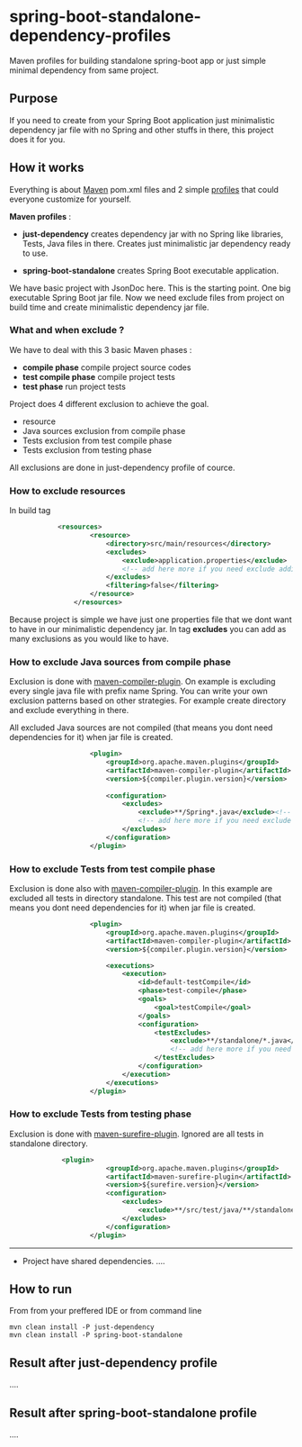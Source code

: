 # spring-boot-standalone-dependency-profiles
Maven profiles for building standalone spring-boot app or just simple minimal dependency from same project.


## Purpose
If you need to create from your Spring Boot application just minimalistic dependency jar file
with no Spring and other stuffs in there, this project does it for you.

## How it works

Everything is about [Maven](https://maven.apache.org/) pom.xml files and 2 simple [profiles](http://maven.apache.org/guides/introduction/introduction-to-profiles.html) that could everyone customize for yourself.


**Maven profiles** :

- **just-dependency** creates dependency jar with no Spring like libraries, Tests, Java files in there. Creates just minimalistic jar dependency ready to use.

- **spring-boot-standalone** creates Spring Boot executable application.


We have basic project with JsonDoc here. This is the starting point. One big executable Spring Boot jar file. Now we need exclude files from project on build time and create minimalistic dependency jar file.

### What and when exclude ?

We have to deal with this 3 basic Maven phases :

- **compile phase** compile project source codes
- **test compile phase** compile project tests
- **test phase** run project tests


Project does 4 different exclusion to achieve the goal.

- resource
- Java sources exclusion from compile phase
- Tests exclusion from test compile phase
- Tests exclusion from testing phase

All exclusions are done in just-dependency profile of cource.

### How to exclude resources

In build tag 


```xml
			<resources>
					<resource>
						<directory>src/main/resources</directory>
						<excludes>
							<exclude>application.properties</exclude>
							<!-- add here more if you need exclude additional files -->
						</excludes>
						<filtering>false</filtering>
					</resource>
				</resources>
```

Because project is simple we have just one properties file that we dont want to have in our minimalistic dependency jar. In tag **excludes** you can add as many exclusions as you would like to have. 


### How to exclude Java sources from compile phase

Exclusion is done with [maven-compiler-plugin](https://maven.apache.org/plugins/maven-compiler-plugin/).
On example is excluding every single java file with prefix name Spring. You can write your own exclusion patterns based on other strategies. For example create directory and exclude everything in there.

All excluded Java sources are not compiled (that means you dont need dependencies for it) when jar file is created.

```xml
                    <plugin>
                        <groupId>org.apache.maven.plugins</groupId>
                        <artifactId>maven-compiler-plugin</artifactId>
                        <version>${compiler.plugin.version}</version>
                    
                        <configuration>
                            <excludes>
                                <exclude>**/Spring*.java</exclude><!-- by prefix strategy -->
                                <!-- add here more if you need exclude additional files -->
                            </excludes>
                        </configuration>
                    </plugin>
```


### How to exclude Tests from test compile phase

Exclusion is done also with [maven-compiler-plugin](https://maven.apache.org/plugins/maven-compiler-plugin/).
In this example are excluded all tests in directory standalone. This test are not compiled (that means you dont need dependencies for it) when jar file is created.

```xml
                    <plugin>
                        <groupId>org.apache.maven.plugins</groupId>
                        <artifactId>maven-compiler-plugin</artifactId>
                        <version>${compiler.plugin.version}</version>

                        <executions>
                            <execution>
                                <id>default-testCompile</id>
                                <phase>test-compile</phase>
                                <goals>
                                    <goal>testCompile</goal>
                                </goals>
                                <configuration>
                                    <testExcludes>
                                        <exclude>**/standalone/*.java</exclude>
                                        <!-- add here more if you need exclude additional files -->
                                    </testExcludes>
                                </configuration>
                            </execution>
                        </executions>
                    </plugin>
```


### How to exclude Tests from testing phase


Exclusion is done with [maven-surefire-plugin](http://maven.apache.org/surefire/maven-surefire-plugin/). Ignored are all tests in standalone directory.

```xml
		     <plugin>
                        <groupId>org.apache.maven.plugins</groupId>
                        <artifactId>maven-surefire-plugin</artifactId>
                        <version>${surefire.version}</version>
                        <configuration>
                            <excludes>
                                <exclude>**/src/test/java/**/standalone/**.java</exclude><!-- in directory strategy -->
                            </excludes>
                        </configuration>
                    </plugin>
```


-----------------------



- Project have shared dependencies. ....



## How to run


From from your preffered IDE or from command line 

```shell
mvn clean install -P just-dependency
mvn clean install -P spring-boot-standalone
```

## Result after just-dependency profile

....

## Result after spring-boot-standalone profile

....
